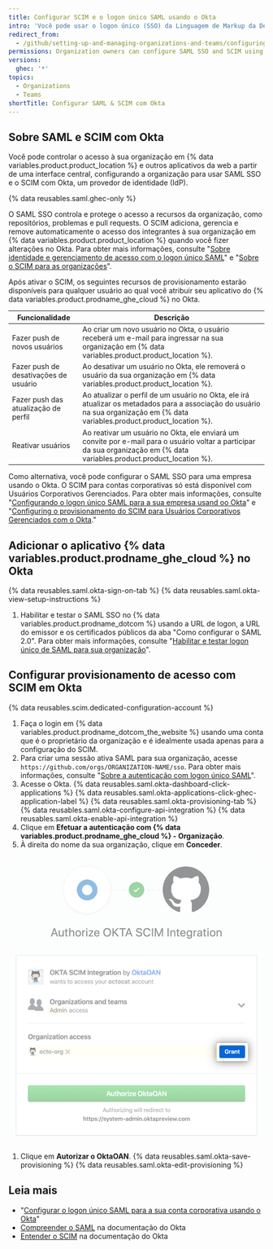 ```yaml
---
title: Configurar SCIM e o logon único SAML usando o Okta
intro: 'Você pode usar o logon único (SSO) da Linguagem de Markup da Declaração de Segurança (SAML) e o Sistema de Gerenciamento de Identidades de Domínio Cruzado (SCIM) com o Okta para gerenciar automaticamente o acesso à sua organização em {% data variables.product.product_location %}.'
redirect_from:
  - /github/setting-up-and-managing-organizations-and-teams/configuring-saml-single-sign-on-and-scim-using-okta
permissions: Organization owners can configure SAML SSO and SCIM using Okta for an organization.
versions:
  ghec: '*'
topics:
  - Organizations
  - Teams
shortTitle: Configurar SAML & SCIM com Okta
---
```


## Sobre SAML e SCIM com Okta

Você pode controlar o acesso à sua organização em {% data variables.product.product_location %} e outros aplicativos da web a partir de uma interface central, configurando a organização para usar SAML SSO e o SCIM com Okta, um provedor de identidade (IdP).

{% data reusables.saml.ghec-only %}

O SAML SSO controla e protege o acesso a recursos da organização, como repositórios, problemas e pull requests. O SCIM adiciona, gerencia e remove automaticamente o acesso dos integrantes à sua organização em {% data variables.product.product_location %} quando você fizer alterações no Okta. Para obter mais informações, consulte "[Sobre identidade e gerenciamento de acesso com o logon único SAML](/organizations/managing-saml-single-sign-on-for-your-organization/about-identity-and-access-management-with-saml-single-sign-on)" e "[Sobre o SCIM para as organizações](/organizations/managing-saml-single-sign-on-for-your-organization/about-scim-for-organizations)".

Após ativar o SCIM, os seguintes recursos de provisionamento estarão disponíveis para qualquer usuário ao qual você atribuir seu aplicativo do {% data variables.product.prodname_ghe_cloud %} no Okta.

| Funcionalidade                        | Descrição                                                                                                                                                                     |
| ------------------------------------- | ----------------------------------------------------------------------------------------------------------------------------------------------------------------------------- |
| Fazer push de novos usuários          | Ao criar um novo usuário no Okta, o usuário receberá um e-mail para ingressar na sua organização em {% data variables.product.product_location %}.                            |
| Fazer push de desativações de usuário | Ao desativar um usuário no Okta, ele removerá o usuário da sua organização em {% data variables.product.product_location %}.                                                  |
| Fazer push das atualização de perfil  | Ao atualizar o perfil de um usuário no Okta, ele irá atualizar os metadados para a associação do usuário na sua organização em {% data variables.product.product_location %}. |
| Reativar usuários                     | Ao reativar um usuário no Okta, ele enviará um convite por e-mail para o usuário voltar a participar da sua organização em {% data variables.product.product_location %}.     |

Como alternativa, você pode configurar o SAML SSO para uma empresa usando o Okta. O SCIM para contas corporativas só está disponível com Usuários Corporativos Gerenciados. Para obter mais informações, consulte "[Configurando o logon único SAML para a sua empresa usand oo Okta](/admin/identity-and-access-management/managing-iam-for-your-enterprise/configuring-saml-single-sign-on-for-your-enterprise-using-okta)" e "[Configuring o provisionamento do SCIM para Usuários Corporativos Gerenciados com o Okta](/admin/identity-and-access-management/managing-iam-with-enterprise-managed-users/configuring-scim-provisioning-for-enterprise-managed-users-with-okta)."

## Adicionar o aplicativo {% data variables.product.prodname_ghe_cloud %} no Okta

{% data reusables.saml.okta-sign-on-tab %}
{% data reusables.saml.okta-view-setup-instructions %}
1. Habilitar e testar o SAML SSO no {% data variables.product.prodname_dotcom %} usando a URL de logon, a URL do emissor e os certificados públicos da aba "Como configurar o SAML 2.0". Para obter mais informações, consulte "[Habilitar e testar logon único de SAML para sua organização](/organizations/managing-saml-single-sign-on-for-your-organization/enabling-and-testing-saml-single-sign-on-for-your-organization#enabling-and-testing-saml-single-sign-on-for-your-organization)".

## Configurar provisionamento de acesso com SCIM em Okta

{% data reusables.scim.dedicated-configuration-account %}

1. Faça o login em {% data variables.product.prodname_dotcom_the_website %} usando uma conta que é o proprietário da organização e é idealmente usada apenas para a configuração do SCIM.
1. Para criar uma sessão ativa SAML para sua organização, acesse `https://github.com/orgs/ORGANIZATION-NAME/sso`. Para obter mais informações, consulte "[Sobre a autenticação com logon único SAML](/authentication/authenticating-with-saml-single-sign-on/about-authentication-with-saml-single-sign-on#about-oauth-apps-github-apps-and-saml-sso)".
1. Acesse o Okta.
{% data reusables.saml.okta-dashboard-click-applications %}
{% data reusables.saml.okta-applications-click-ghec-application-label %}
{% data reusables.saml.okta-provisioning-tab %}
{% data reusables.saml.okta-configure-api-integration %}
{% data reusables.saml.okta-enable-api-integration %}
1. Clique em **Efetuar a autenticação com {% data variables.product.prodname_ghe_cloud %} - Organização**.
1. À direita do nome da sua organização, clique em **Conceder**.

  ![Botão "Conceder" para autorizar a integração do SCIM do Okta para acessar a organização](/assets/images/help/saml/okta-scim-integration-grant-organization-access.png)
1. Clique em **Autorizar o OktaOAN**.
{% data reusables.saml.okta-save-provisioning %}
{% data reusables.saml.okta-edit-provisioning %}

## Leia mais

- "[Configurar o logon único SAML para a sua conta corporativa usando o Okta](/enterprise-cloud@latest/admin/authentication/managing-identity-and-access-for-your-enterprise/configuring-saml-single-sign-on-for-your-enterprise-using-okta)"
- [Compreender o SAML](https://developer.okta.com/docs/concepts/saml/) na documentação do Okta
- [Entender o SCIM](https://developer.okta.com/docs/concepts/scim/) na documentação do Okta
